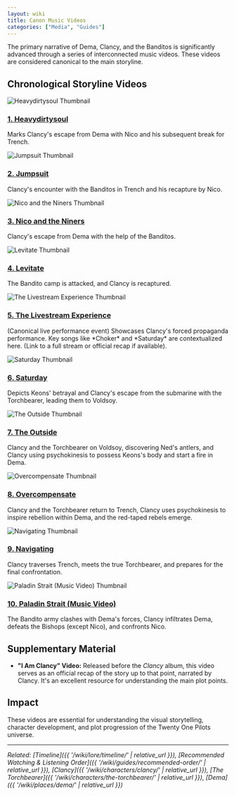 ```yaml
---
layout: wiki
title: Canon Music Videos
categories: ["Media", "Guides"]
---
```


The primary narrative of Dema, Clancy, and the Banditos is significantly advanced through a series of interconnected music videos. These videos are considered canonical to the main storyline.

## <span class="tape-accent-yellow">Chronological Storyline Videos</span>

<div class="video-gallery-container">
  <div class="video-gallery-item">
    <div class="video-thumbnail">
      <img src="https://img.youtube.com/vi/r_9Kf0D5BTs/mqdefault.jpg" alt="Heavydirtysoul Thumbnail">
    </div>
    <div class="video-info">
      <h3 class="video-title"><a href="https://www.youtube.com/watch?v=r_9Kf0D5BTs" target="_blank" rel="noopener noreferrer">1. Heavydirtysoul</a></h3>
      <p class="video-description">Marks Clancy's escape from Dema with Nico and his subsequent break for Trench.</p>
    </div>
  </div>
  <div class="video-gallery-item">
    <div class="video-thumbnail">
      <img src="https://img.youtube.com/vi/UOUBW8bkjQ4/mqdefault.jpg" alt="Jumpsuit Thumbnail">
    </div>
    <div class="video-info">
      <h3 class="video-title"><a href="https://www.youtube.com/watch?v=UOUBW8bkjQ4" target="_blank" rel="noopener noreferrer">2. Jumpsuit</a></h3>
      <p class="video-description">Clancy's encounter with the Banditos in Trench and his recapture by Nico.</p>
    </div>
  </div>
  <div class="video-gallery-item">
    <div class="video-thumbnail">
      <img src="https://img.youtube.com/vi/u5WvAoYtsQo/mqdefault.jpg" alt="Nico and the Niners Thumbnail">
    </div>
    <div class="video-info">
      <h3 class="video-title"><a href="https://www.youtube.com/watch?v=u5WvAoYtsQo" target="_blank" rel="noopener noreferrer">3. Nico and the Niners</a></h3>
      <p class="video-description">Clancy's escape from Dema with the help of the Banditos.</p>
    </div>
  </div>
  <div class="video-gallery-item">
    <div class="video-thumbnail">
      <img src="https://img.youtube.com/vi/uv_1AKkeJus/mqdefault.jpg" alt="Levitate Thumbnail">
    </div>
    <div class="video-info">
      <h3 class="video-title"><a href="https://www.youtube.com/watch?v=uv_1AKkeJus" target="_blank" rel="noopener noreferrer">4. Levitate</a></h3>
      <p class="video-description">The Bandito camp is attacked, and Clancy is recaptured.</p>
    </div>
  </div>
  <div class="video-gallery-item">
    <div class="video-thumbnail">
      <img src="https://img.youtube.com/vi/C-h0iM4J3TY/mqdefault.jpg" alt="The Livestream Experience Thumbnail">
    </div>
    <div class="video-info">
      <h3 class="video-title"><a href="https://www.youtube.com/watch?v=C-h0iM4J3TY" target="_blank" rel="noopener noreferrer">5. The Livestream Experience</a></h3>
      <p class="video-description">(Canonical live performance event) Showcases Clancy's forced propaganda performance. Key songs like *Choker* and *Saturday* are contextualized here. (Link to a full stream or official recap if available).</p>
    </div>
  </div>
  <div class="video-gallery-item">
    <div class="video-thumbnail">
      <img src="https://img.youtube.com/vi/SOlK32K1B50/mqdefault.jpg" alt="Saturday Thumbnail">
    </div>
    <div class="video-info">
      <h3 class="video-title"><a href="https://www.youtube.com/watch?v=SOlK32K1B50" target="_blank" rel="noopener noreferrer">6. Saturday</a></h3>
      <p class="video-description">Depicts Keons' betrayal and Clancy's escape from the submarine with the Torchbearer, leading them to Voldsoy.</p>
    </div>
  </div>
  <div class="video-gallery-item">
    <div class="video-thumbnail">
      <img src="https://img.youtube.com/vi/uMSV_f3m11M/mqdefault.jpg" alt="The Outside Thumbnail">
    </div>
    <div class="video-info">
      <h3 class="video-title"><a href="https://www.youtube.com/watch?v=uMSV_f3m11M" target="_blank" rel="noopener noreferrer">7. The Outside</a></h3>
      <p class="video-description">Clancy and the Torchbearer on Voldsoy, discovering Ned's antlers, and Clancy using psychokinesis to possess Keons's body and start a fire in Dema.</p>
    </div>
  </div>
  <div class="video-gallery-item">
    <div class="video-thumbnail">
      <img src="https://img.youtube.com/vi/cOORDcQiRZY/mqdefault.jpg" alt="Overcompensate Thumbnail">
    </div>
    <div class="video-info">
      <h3 class="video-title"><a href="https://www.youtube.com/watch?v=cOORDcQiRZY" target="_blank" rel="noopener noreferrer">8. Overcompensate</a></h3>
      <p class="video-description">Clancy and the Torchbearer return to Trench, Clancy uses psychokinesis to inspire rebellion within Dema, and the red-taped rebels emerge.</p>
    </div>
  </div>
  <div class="video-gallery-item">
    <div class="video-thumbnail">
      <img src="https://img.youtube.com/vi/_mkiM0L2gLg/mqdefault.jpg" alt="Navigating Thumbnail">
    </div>
    <div class="video-info">
      <h3 class="video-title"><a href="https://www.youtube.com/watch?v=_mkiM0L2gLg" target="_blank" rel="noopener noreferrer">9. Navigating</a></h3>
      <p class="video-description">Clancy traverses Trench, meets the true Torchbearer, and prepares for the final confrontation.</p>
    </div>
  </div>
  <div class="video-gallery-item">
    <div class="video-thumbnail">
      <img src="https://img.youtube.com/vi/V51m330fO9E/mqdefault.jpg" alt="Paladin Strait (Music Video) Thumbnail">
    </div>
    <div class="video-info">
      <h3 class="video-title"><a href="https://www.youtube.com/watch?v=V51m330fO9E" target="_blank" rel="noopener noreferrer">10. Paladin Strait (Music Video)</a></h3>
      <p class="video-description">The Bandito army clashes with Dema's forces, Clancy infiltrates Dema, defeats the Bishops (except Nico), and confronts Nico.</p>
    </div>
  </div>
</div>


## <span class="tape-accent-red">Supplementary Material</span>

*   **"I Am Clancy" Video:** Released before the *Clancy* album, this video serves as an official recap of the story up to that point, narrated by Clancy. It's an excellent resource for understanding the main plot points.

## <span class="tape-accent-yellow">Impact</span>

These videos are essential for understanding the visual storytelling, character development, and plot progression of the Twenty One Pilots universe.

---

*Related: [Timeline]({{ '/wiki/lore/timeline/' | relative_url }}), [Recommended Watching & Listening Order]({{ '/wiki/guides/recommended-order/' | relative_url }}), [Clancy]({{ '/wiki/characters/clancy/' | relative_url }}), [The Torchbearer]({{ '/wiki/characters/the-torchbearer/' | relative_url }}), [Dema]({{ '/wiki/places/dema/' | relative_url }})*